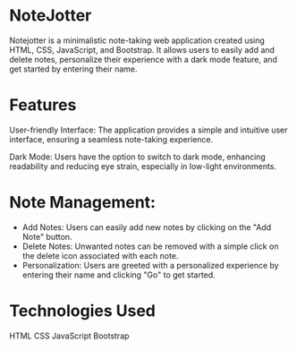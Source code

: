 # NoteJotter
 Notejotter is a minimalistic note-taking web application created using HTML, CSS, JavaScript, and Bootstrap. 
 It allows users to easily add and delete notes, personalize their experience with a dark mode feature, and get started by entering their name.

# Features
User-friendly Interface: The application provides a simple and intuitive user interface, ensuring a seamless note-taking experience.

Dark Mode: Users have the option to switch to dark mode, enhancing readability and reducing eye strain, especially in low-light environments.

# Note Management:

- Add Notes: Users can easily add new notes by clicking on the "Add Note" button.
- Delete Notes: Unwanted notes can be removed with a simple click on the delete icon associated with each note.
- Personalization: Users are greeted with a personalized experience by entering their name and clicking "Go" to get started.

# Technologies Used
HTML
CSS
JavaScript
Bootstrap
